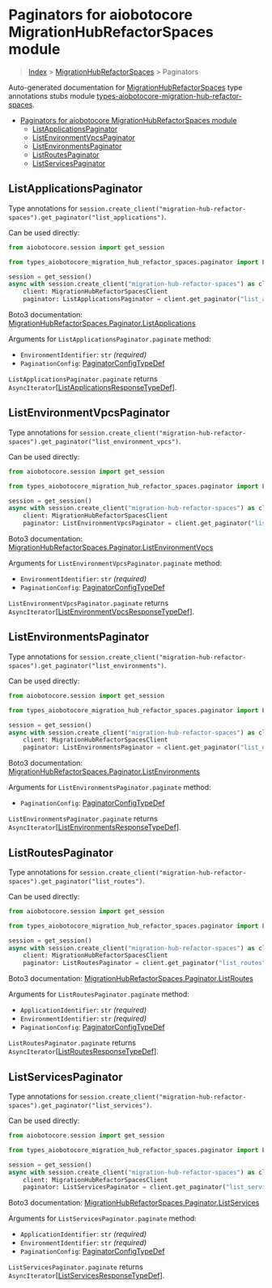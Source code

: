 <a id="paginators-for-aiobotocore-migrationhubrefactorspaces-module"></a>

# Paginators for aiobotocore MigrationHubRefactorSpaces module

> [Index](../README.md) > [MigrationHubRefactorSpaces](./README.md) >
> Paginators

Auto-generated documentation for
[MigrationHubRefactorSpaces](https://boto3.amazonaws.com/v1/documentation/api/latest/reference/services/migration-hub-refactor-spaces.html#MigrationHubRefactorSpaces)
type annotations stubs module
[types-aiobotocore-migration-hub-refactor-spaces](https://pypi.org/project/types-aiobotocore-migration-hub-refactor-spaces/).

- [Paginators for aiobotocore MigrationHubRefactorSpaces module](#paginators-for-aiobotocore-migrationhubrefactorspaces-module)
  - [ListApplicationsPaginator](#listapplicationspaginator)
  - [ListEnvironmentVpcsPaginator](#listenvironmentvpcspaginator)
  - [ListEnvironmentsPaginator](#listenvironmentspaginator)
  - [ListRoutesPaginator](#listroutespaginator)
  - [ListServicesPaginator](#listservicespaginator)

<a id="listapplicationspaginator"></a>

## ListApplicationsPaginator

Type annotations for
`session.create_client("migration-hub-refactor-spaces").get_paginator("list_applications")`.

Can be used directly:

```python
from aiobotocore.session import get_session

from types_aiobotocore_migration_hub_refactor_spaces.paginator import ListApplicationsPaginator

session = get_session()
async with session.create_client("migration-hub-refactor-spaces") as client:
    client: MigrationHubRefactorSpacesClient
    paginator: ListApplicationsPaginator = client.get_paginator("list_applications")
```

Boto3 documentation:
[MigrationHubRefactorSpaces.Paginator.ListApplications](https://boto3.amazonaws.com/v1/documentation/api/latest/reference/services/migration-hub-refactor-spaces.html#MigrationHubRefactorSpaces.Paginator.ListApplications)

Arguments for `ListApplicationsPaginator.paginate` method:

- `EnvironmentIdentifier`: `str` *(required)*
- `PaginationConfig`:
  [PaginatorConfigTypeDef](./type_defs.md#paginatorconfigtypedef)

`ListApplicationsPaginator.paginate` returns
`AsyncIterator`\[[ListApplicationsResponseTypeDef](./type_defs.md#listapplicationsresponsetypedef)\].

<a id="listenvironmentvpcspaginator"></a>

## ListEnvironmentVpcsPaginator

Type annotations for
`session.create_client("migration-hub-refactor-spaces").get_paginator("list_environment_vpcs")`.

Can be used directly:

```python
from aiobotocore.session import get_session

from types_aiobotocore_migration_hub_refactor_spaces.paginator import ListEnvironmentVpcsPaginator

session = get_session()
async with session.create_client("migration-hub-refactor-spaces") as client:
    client: MigrationHubRefactorSpacesClient
    paginator: ListEnvironmentVpcsPaginator = client.get_paginator("list_environment_vpcs")
```

Boto3 documentation:
[MigrationHubRefactorSpaces.Paginator.ListEnvironmentVpcs](https://boto3.amazonaws.com/v1/documentation/api/latest/reference/services/migration-hub-refactor-spaces.html#MigrationHubRefactorSpaces.Paginator.ListEnvironmentVpcs)

Arguments for `ListEnvironmentVpcsPaginator.paginate` method:

- `EnvironmentIdentifier`: `str` *(required)*
- `PaginationConfig`:
  [PaginatorConfigTypeDef](./type_defs.md#paginatorconfigtypedef)

`ListEnvironmentVpcsPaginator.paginate` returns
`AsyncIterator`\[[ListEnvironmentVpcsResponseTypeDef](./type_defs.md#listenvironmentvpcsresponsetypedef)\].

<a id="listenvironmentspaginator"></a>

## ListEnvironmentsPaginator

Type annotations for
`session.create_client("migration-hub-refactor-spaces").get_paginator("list_environments")`.

Can be used directly:

```python
from aiobotocore.session import get_session

from types_aiobotocore_migration_hub_refactor_spaces.paginator import ListEnvironmentsPaginator

session = get_session()
async with session.create_client("migration-hub-refactor-spaces") as client:
    client: MigrationHubRefactorSpacesClient
    paginator: ListEnvironmentsPaginator = client.get_paginator("list_environments")
```

Boto3 documentation:
[MigrationHubRefactorSpaces.Paginator.ListEnvironments](https://boto3.amazonaws.com/v1/documentation/api/latest/reference/services/migration-hub-refactor-spaces.html#MigrationHubRefactorSpaces.Paginator.ListEnvironments)

Arguments for `ListEnvironmentsPaginator.paginate` method:

- `PaginationConfig`:
  [PaginatorConfigTypeDef](./type_defs.md#paginatorconfigtypedef)

`ListEnvironmentsPaginator.paginate` returns
`AsyncIterator`\[[ListEnvironmentsResponseTypeDef](./type_defs.md#listenvironmentsresponsetypedef)\].

<a id="listroutespaginator"></a>

## ListRoutesPaginator

Type annotations for
`session.create_client("migration-hub-refactor-spaces").get_paginator("list_routes")`.

Can be used directly:

```python
from aiobotocore.session import get_session

from types_aiobotocore_migration_hub_refactor_spaces.paginator import ListRoutesPaginator

session = get_session()
async with session.create_client("migration-hub-refactor-spaces") as client:
    client: MigrationHubRefactorSpacesClient
    paginator: ListRoutesPaginator = client.get_paginator("list_routes")
```

Boto3 documentation:
[MigrationHubRefactorSpaces.Paginator.ListRoutes](https://boto3.amazonaws.com/v1/documentation/api/latest/reference/services/migration-hub-refactor-spaces.html#MigrationHubRefactorSpaces.Paginator.ListRoutes)

Arguments for `ListRoutesPaginator.paginate` method:

- `ApplicationIdentifier`: `str` *(required)*
- `EnvironmentIdentifier`: `str` *(required)*
- `PaginationConfig`:
  [PaginatorConfigTypeDef](./type_defs.md#paginatorconfigtypedef)

`ListRoutesPaginator.paginate` returns
`AsyncIterator`\[[ListRoutesResponseTypeDef](./type_defs.md#listroutesresponsetypedef)\].

<a id="listservicespaginator"></a>

## ListServicesPaginator

Type annotations for
`session.create_client("migration-hub-refactor-spaces").get_paginator("list_services")`.

Can be used directly:

```python
from aiobotocore.session import get_session

from types_aiobotocore_migration_hub_refactor_spaces.paginator import ListServicesPaginator

session = get_session()
async with session.create_client("migration-hub-refactor-spaces") as client:
    client: MigrationHubRefactorSpacesClient
    paginator: ListServicesPaginator = client.get_paginator("list_services")
```

Boto3 documentation:
[MigrationHubRefactorSpaces.Paginator.ListServices](https://boto3.amazonaws.com/v1/documentation/api/latest/reference/services/migration-hub-refactor-spaces.html#MigrationHubRefactorSpaces.Paginator.ListServices)

Arguments for `ListServicesPaginator.paginate` method:

- `ApplicationIdentifier`: `str` *(required)*
- `EnvironmentIdentifier`: `str` *(required)*
- `PaginationConfig`:
  [PaginatorConfigTypeDef](./type_defs.md#paginatorconfigtypedef)

`ListServicesPaginator.paginate` returns
`AsyncIterator`\[[ListServicesResponseTypeDef](./type_defs.md#listservicesresponsetypedef)\].
